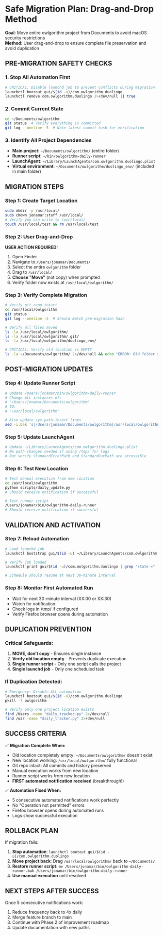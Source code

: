 # Safe Migration Plan: Drag-and-Drop Method

**Goal**: Move entire owlgorithm project from Documents to avoid macOS security restrictions  
**Method**: User drag-and-drop to ensure complete file preservation and avoid duplication

## PRE-MIGRATION SAFETY CHECKS

### 1. Stop All Automation First
```bash
# CRITICAL: Disable launchd job to prevent conflicts during migration
launchctl bootout gui/$(id -u)/com.owlgorithm.duolingo
launchctl remove com.owlgorithm.duolingo 2>/dev/null || true
```

### 2. Commit Current State
```bash
cd ~/Documents/owlgorithm
git status  # Verify everything is committed
git log --oneline -5  # Note latest commit hash for verification
```

### 3. Identify All Project Dependencies
- **Main project**: `~/Documents/owlgorithm/` (entire folder)
- **Runner script**: `~/bin/owlgorithm-daily-runner`
- **LaunchAgent**: `~/Library/LaunchAgents/com.owlgorithm.duolingo.plist`
- **Virtual environment**: `~/Documents/owlgorithm/duolingo_env/` (included in main folder)

## MIGRATION STEPS

### Step 1: Create Target Location
```bash
sudo mkdir -p /usr/local/
sudo chown jonamar:staff /usr/local/
# Verify you can write to /usr/local/
touch /usr/local/test && rm /usr/local/test
```

### Step 2: User Drag-and-Drop
**USER ACTION REQUIRED:**
1. Open Finder
2. Navigate to `/Users/jonamar/Documents/`
3. Select the entire `owlgorithm` folder
4. Drag to `/usr/local/` 
5. **Choose "Move"** (not copy) when prompted
6. Verify folder now exists at `/usr/local/owlgorithm/`

### Step 3: Verify Complete Migration
```bash
# Verify git repo intact
cd /usr/local/owlgorithm
git status
git log --oneline -5  # Should match pre-migration hash

# Verify all files moved
ls -la /usr/local/owlgorithm/
ls -la /usr/local/owlgorithm/.git/
ls -la /usr/local/owlgorithm/duolingo_env/

# CRITICAL: Verify old location is EMPTY
ls -la ~/Documents/owlgorithm/ 2>/dev/null && echo "ERROR: Old folder still exists!" || echo "✅ Old folder removed"
```

## POST-MIGRATION UPDATES

### Step 4: Update Runner Script
```bash
# Update /Users/jonamar/bin/owlgorithm-daily-runner
# Change ALL instances of:
# '/Users/jonamar/Documents/owlgorithm' 
# TO:
# '/usr/local/owlgorithm'

# Also update sys.path.insert lines
sed -i.bak 's|/Users/jonamar/Documents/owlgorithm|/usr/local/owlgorithm|g' /Users/jonamar/bin/owlgorithm-daily-runner
```

### Step 5: Update LaunchAgent
```bash
# Update ~/Library/LaunchAgents/com.owlgorithm.duolingo.plist
# No path changes needed if using /tmp/ for logs
# But verify StandardErrorPath and StandardOutPath are accessible
```

### Step 6: Test New Location
```bash
# Test manual execution from new location
cd /usr/local/owlgorithm
python scripts/daily_update.py
# Should receive notification if successful

# Test runner script
/Users/jonamar/bin/owlgorithm-daily-runner
# Should receive notification if successful
```

## VALIDATION AND ACTIVATION

### Step 7: Reload Automation
```bash
# Load launchd job
launchctl bootstrap gui/$(id -u) ~/Library/LaunchAgents/com.owlgorithm.duolingo.plist

# Verify job loaded
launchctl print gui/$(id -u)/com.owlgorithm.duolingo | grep "state ="

# Schedule should resume at next 30-minute interval
```

### Step 8: Monitor First Automated Run
- Wait for next 30-minute interval (XX:00 or XX:30)
- Watch for notification
- Check logs in /tmp/ if configured
- Verify Firefox browser opens during automation

## DUPLICATION PREVENTION

### Critical Safeguards:
1. **MOVE, don't copy** - Ensures single instance
2. **Verify old location empty** - Prevents duplicate execution
3. **Single runner script** - Only one script calls the project
4. **Single launchd job** - Only one scheduled task

### If Duplication Detected:
```bash
# Emergency: Disable ALL automation
launchctl bootout gui/$(id -u)/com.owlgorithm.duolingo
pkill -f owlgorithm

# Verify only one project location exists
find /Users -name "daily_tracker.py" 2>/dev/null
find /usr -name "daily_tracker.py" 2>/dev/null
```

## SUCCESS CRITERIA

✅ **Migration Complete When:**
- Old location completely empty: `~/Documents/owlgorithm/` doesn't exist
- New location working: `/usr/local/owlgorithm/` fully functional
- Git repo intact: All commits and history preserved
- Manual execution works from new location
- Runner script works from new location
- **FIRST automated notification received** (breakthrough!)

✅ **Automation Fixed When:**
- 5 consecutive automated notifications work perfectly
- No "Operation not permitted" errors
- Firefox browser opens during automated runs
- Logs show successful execution

## ROLLBACK PLAN

If migration fails:
1. **Stop automation**: `launchctl bootout gui/$(id -u)/com.owlgorithm.duolingo`
2. **Move project back**: Drag `/usr/local/owlgorithm/` back to `~/Documents/`
3. **Restore runner script**: `mv /Users/jonamar/bin/owlgorithm-daily-runner.bak /Users/jonamar/bin/owlgorithm-daily-runner`
4. **Use manual execution** until resolved

## NEXT STEPS AFTER SUCCESS

Once 5 consecutive notifications work:
1. Reduce frequency back to 4x daily
2. Merge feature branch to main
3. Continue with Phase 2 of improvement roadmap
4. Update documentation with new paths